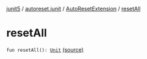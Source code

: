 [junit5](../../index.md) / [autoreset.junit](../index.md) / [AutoResetExtension](index.md) / [resetAll](./reset-all.md)

# resetAll

`fun resetAll(): `[`Unit`](https://kotlinlang.org/api/latest/jvm/stdlib/kotlin/-unit/index.html) [(source)](https://github.com/RBusarow/AutoReset/tree/master/junit5/src/main/kotlin/autoreset/junit/AutoReset.kt#L61)